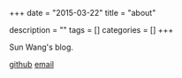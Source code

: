 +++
date = "2015-03-22"
title = "about"

description = ""
tags = []
categories = []
+++

Sun Wang's blog.

[github](http://sunwxg.github.com)
[email](mailto:sun.wxg@gmail.com)

